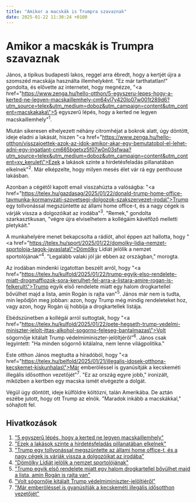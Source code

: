 ```yaml
---
title: "Amikor a macskák is Trumpra szavaznak"
date: 2025-01-22 11:30:24 +0100
---
```

# Amikor a macskák is Trumpra szavaznak

János, a tipikus budapesti lakos, reggel arra ébredt, hogy a kertjét újra a szomszéd macskája használta illemhelyként. "Ez már tarthatatlan!" gondolta, és elővette az internetet, hogy megnézze, "<a href=\"https://www.zenga.hu/hello-otthon/5-egyszeru-lepes-hogy-a-kerted-ne-legyen-macskaillemhely-cm64vl7y420lo07w001t289d6?utm_source=telex&utm_medium=doboz&utm_campaign=content&utm_content=macskakaka\">5 egyszerű lépés, hogy a kerted ne legyen macskaillemhely</a>"<sup>1</sup>.

Miután sikeresen elhelyezett néhány citromhéjat a bokrok alatt, úgy döntött, ideje eladni a lakását, hiszen "<a href=\"https://www.zenga.hu/hello-otthon/visszajoettek-azok-az-idok-amikor-akar-egy-bemutatobol-el-lehet-adni-egy-ingatlant-cm665bgetxz5f07w0n03sfwaa?utm_source=telex&utm_medium=doboz&utm_campaign=content&utm_content=xv_kerulet\">Ezek a lakások szinte a hirdetésfeladás pillanatában elkelnek</a>"<sup>2</sup>. Már elképzelte, hogy milyen mesés élet vár rá egy penthouse lakásban.

Azonban a cégétől kapott email visszahúzta a valóságba: "<a href=\"https://telex.hu/gazdasag/2025/01/22/donald-trump-home-office-tavmunka-kormanyzati-szovetsegi-dolgozok-szakszervezet-iroda\">Trump egy tollvonással megszüntette az állami home office-t, és a nagy cégek is várják vissza a dolgozóikat az irodába</a>"<sup>3</sup>. "Remek," gondolta szarkasztikusan, "végre újra elviselhetem a kollégáim kávéfőző melletti pletykáit."

A munkahelyére menet bekapcsolta a rádiót, ahol éppen azt hallotta, hogy "<a href=\"https://telex.hu/sport/2025/01/22/domolky-lidia-nemzet-sportoloja-tagok-javaslata\">Dömölky Lídiát jelölik a nemzet sportolójának</a>"<sup>4</sup>. "Legalább valaki jól jár ebben az országban," morogta.

Az irodában mindenki izgatottan beszélt arról, hogy "<a href=\"https://telex.hu/kulfold/2025/01/22/trump-egyik-elso-rendelete-miatt-drogmaffiozok-sora-kerulhet-fel-arra-a-listara-amire-rogan-is-felkerult\">Trump egyik első rendelete miatt egy halom drogkartellel bővülhet majd a lista, amin Rogán is rajta van</a>"<sup>5</sup>. János már nem is tudta, min lepődjön meg jobban: azon, hogy Trump még mindig rendeleteket hoz, vagy azon, hogy Rogán új hobbija a drogkartellek listája.

Ebédszünetben a kollégái arról suttogtak, hogy "<a href=\"https://telex.hu/kulfold/2025/01/22/pete-hegseth-trump-vedelmi-miniszter-jelolt-ittas-alkohol-sogorno-feleseg-bantalmazas\">Volt sógornője kitálalt Trump védelmiminiszter-jelöltjéről</a>"<sup>6</sup>. János csak legyintett: "Ha minden sógornő kitálalna, nem lenne világpolitika."

Este otthon János megtudta a híradóból, hogy "<a href=\"https://telex.hu/belfold/2025/01/21/illegalis-idosek-otthona-kecskemet-kiskunhalas\">Már emberöléssel is gyanúsítják a kecskeméti illegális idősotthon vezetőjét</a>"<sup>7</sup>. "Ez az ország egyre jobb," ironizált, miközben a kertben egy macska ismét elvégezte a dolgát.

Végül úgy döntött, ideje külföldre költözni, talán Amerikába. De aztán eszébe jutott, hogy ott Trump az elnök. "Maradok inkább a macskákkal," sóhajtott fel.

## Hivatkozások

1. ["5 egyszerű lépés, hogy a kerted ne legyen macskaillemhely"](https://www.zenga.hu/hello-otthon/5-egyszeru-lepes-hogy-a-kerted-ne-legyen-macskaillemhely-cm64vl7y420lo07w001t289d6?utm_source=telex&utm_medium=doboz&utm_campaign=content&utm_content=macskakaka)
2. ["Ezek a lakások szinte a hirdetésfeladás pillanatában elkelnek"](https://www.zenga.hu/hello-otthon/visszajoettek-azok-az-idok-amikor-akar-egy-bemutatobol-el-lehet-adni-egy-ingatlant-cm665bgetxz5f07w0n03sfwaa?utm_source=telex&utm_medium=doboz&utm_campaign=content&utm_content=xv_kerulet)
3. ["Trump egy tollvonással megszüntette az állami home office-t, és a nagy cégek is várják vissza a dolgozóikat az irodába"](https://telex.hu/gazdasag/2025/01/22/donald-trump-home-office-tavmunka-kormanyzati-szovetsegi-dolgozok-szakszervezet-iroda)
4. ["Dömölky Lídiát jelölik a nemzet sportolójának"](https://telex.hu/sport/2025/01/22/domolky-lidia-nemzet-sportoloja-tagok-javaslata)
5. ["Trump egyik első rendelete miatt egy halom drogkartellel bővülhet majd a lista, amin Rogán is rajta van"](https://telex.hu/kulfold/2025/01/22/trump-egyik-elso-rendelete-miatt-drogmaffiozok-sora-kerulhet-fel-arra-a-listara-amire-rogan-is-felkerult)
6. ["Volt sógornője kitálalt Trump védelmiminiszter-jelöltjéről"](https://telex.hu/kulfold/2025/01/22/pete-hegseth-trump-vedelmi-miniszter-jelolt-ittas-alkohol-sogorno-feleseg-bantalmazas)
7. ["Már emberöléssel is gyanúsítják a kecskeméti illegális idősotthon vezetőjét"](https://telex.hu/belfold/2025/01/21/illegalis-idosek-otthona-kecskemet-kiskunhalas)
